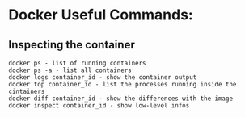 # Docker Useful Commands:

## Inspecting the container

```script
docker ps - list of running containers
docker ps -a - list all containers
docker logs container_id - show the container output
docker top container_id - list the processes running inside the cintainers
docker diff container_id - show the differences with the image
docker inspect container_id - show low-level infos
```

